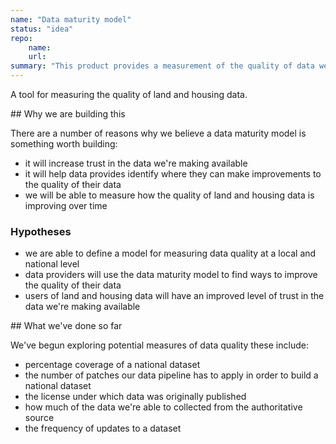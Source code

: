 ```yaml
---
name: "Data maturity model"
status: "idea"
repo:
    name:
    url:
summary: "This product provides a measurement of the quality of data we've collected"
---
```


A tool for measuring the quality of land and housing data.

## Why we are building this

There are a number of reasons why we believe a data maturity model is something worth building:

* it will increase trust in the data we're making available
* it will help data provides identify where they can make improvements to the quality of their data
* we will be able to measure how the quality of land and housing data is improving over time

### Hypotheses

* we are able to define a model for measuring data quality at a local and national level
* data providers will use the data maturity model to find ways to improve the quality of their data
* users of land and housing data will have an improved level of trust in the data we're making available

## What we've done so far

We've begun exploring potential measures of data quality these include:

* percentage coverage of a national dataset
* the number of patches our data pipeline has to apply in order to build a national dataset
* the license under which data was originally published
* how much of the data we're able to collected from the authoritative source
* the frequency of updates to a dataset 

